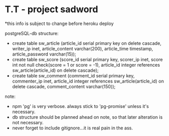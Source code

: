 # T.T - project sadword

*this info is subject to change before heroku deploy

postgreSQL-db structure:

 - create table sw_article (article_id serial primary key on delete cascade, writer_ip inet, article_content varchar(200), article_time timestamp, article_password varchar(15));
 - create table sw_score (score_id serial primary key, scorer_ip inet, score int not null check(score = 1 or score = -1), article_id integer references sw_article(article_id) on delete cascade);
 - create table sw_comment (comment_id serial primary key, commenter_ip inet, article_id integer references sw_article(article_id) on delete cascade, comment_content varchar(150));

note:
 - npm 'pg' is very verbose. always stick to 'pg-promise' unless it's necessary.
 - db structure should be planned ahead on note, so that later alteration is not necessary.
 - never forget to include gitignore...it is real pain in the ass.
